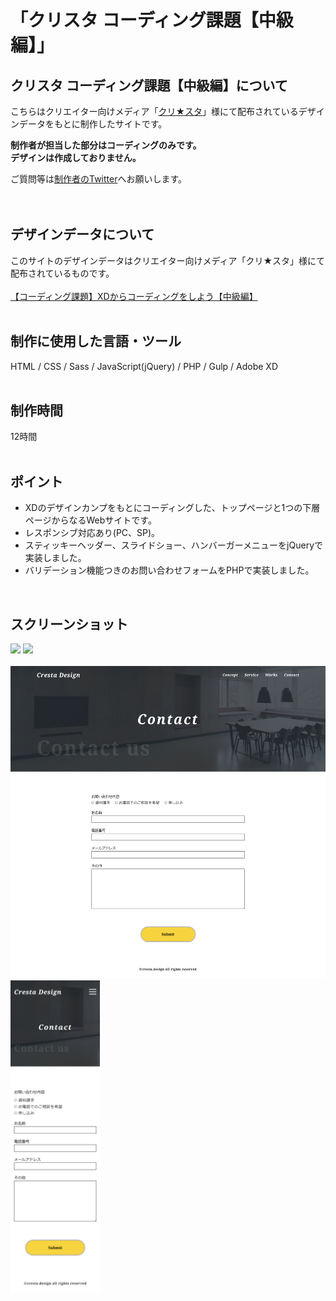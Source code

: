 # 「クリスタ コーディング課題【中級編】」

## クリスタ コーディング課題【中級編】について
こちらはクリエイター向けメディア「[クリ★スタ](https://crestadesign.org/)」様にて配布されているデザインデータをもとに制作したサイトです。

**制作者が担当した部分はコーディングのみです。<br>
デザインは作成しておりません。**

ご質問等は[制作者のTwitter](https://twitter.com/foolish_pine)へお願いします。<br>
<br>
<br>

## デザインデータについて
このサイトのデザインデータはクリエイター向けメディア「クリ★スタ」様にて配布されているものです。<br>
<br>
[【コーディング課題】XDからコーディングをしよう【中級編】](https://crestadesign.org/cording-second/)
<br>
<br>

## 制作に使用した言語・ツール
HTML / CSS / Sass / JavaScript(jQuery) / PHP / Gulp / Adobe XD
<br>
<br>

## 制作時間
12時間
<br>
<br>

## ポイント
- XDのデザインカンプをもとにコーディングした、トップページと1つの下層ページからなるWebサイトです。
- レスポンシブ対応あり(PC、SP)。
- スティッキーヘッダー、スライドショー、ハンバーガーメニューをjQueryで実装しました。
- バリデーション機能つきのお問い合わせフォームをPHPで実装しました。
<br>

## スクリーンショット
<img src="https://github.com/foolish-pine/Cresta_intermediate/blob/master/src/img/pc_index.png?raw=true" height=700px> <img src="https://github.com/foolish-pine/Cresta_intermediate/blob/master/src/img/sp_index.png?raw=true" height=700px>
<br>
<br>
<img src="https://github.com/foolish-pine/Cresta_intermediate/blob/master/src/img/pc_contact.png?raw=true" height=500px> <img src="https://github.com/foolish-pine/Cresta_intermediate/blob/master/src/img/sp_contact.png?raw=true" height=500px>
